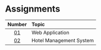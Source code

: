 # Assignments

|  Number   | Topic                   |
| :-------: | :---------------------- |
| [01](01/) | Web Application         |
| [02](02/) | Hotel Management System |

